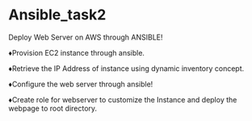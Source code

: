 # Ansible_task2

Deploy Web Server on AWS through ANSIBLE!

♦️Provision EC2 instance through ansible.

♦️Retrieve the IP Address of instance using dynamic inventory concept.

♦️Configure the web server through ansible!

♦️Create role for webserver to customize the Instance and deploy the webpage to root directory. 
